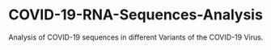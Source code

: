 # COVID-19-RNA-Sequences-Analysis
Analysis of COVID-19 sequences in different Variants of the COVID-19 Virus.

